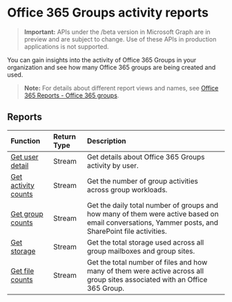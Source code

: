 # Office 365 Groups activity reports

> **Important:** APIs under the /beta version in Microsoft Graph are in preview and are subject to change. Use of these APIs in production applications is not supported.

You can gain insights into the activity of Office 365 Groups in your organization and see how many Office 365 groups are being created and used.

> **Note:** For details about different report views and names, see [Office 365 Reports - Office 365 groups](https://support.office.com/client/Office-365-groups-a27f1a99-3557-4f85-9560-a28e3d822a40).

## Reports

| Function                                 | Return Type | Description                              |
| :--------------------------------------- | :---------- | :--------------------------------------- |
| [Get user detail](../api/reportroot_getoffice365groupsactivityuserdetail.md) | Stream      | Get details about Office 365 Groups activity by user. |
| [Get activity counts](../api/reportroot_getoffice365groupsactivitycounts.md) | Stream      | Get the number of group activities across group workloads. |
| [Get group counts](../api/reportroot_getoffice365groupsactivitygroupcounts.md) | Stream      | Get the daily total number of groups and how many of them were active based on email conversations, Yammer posts, and SharePoint file activities.  |
| [Get storage](../api/reportroot_getoffice365groupsactivitystorage.md) | Stream      | Get the total storage used across all group mailboxes and group sites. |
| [Get file counts](../api/reportroot_getoffice365groupsactivityfilecounts.md) | Stream      | Get the total number of files and how many of them were active across all group sites associated with an Office 365 Group. |
